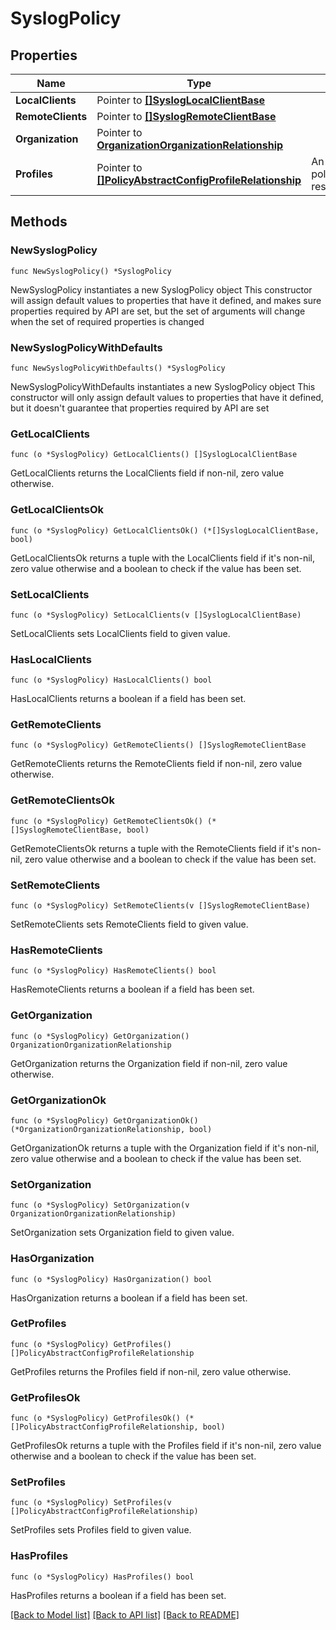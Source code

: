 # SyslogPolicy

## Properties

Name | Type | Description | Notes
------------ | ------------- | ------------- | -------------
**LocalClients** | Pointer to [**[]SyslogLocalClientBase**](syslog.LocalClientBase.md) |  | [optional] 
**RemoteClients** | Pointer to [**[]SyslogRemoteClientBase**](syslog.RemoteClientBase.md) |  | [optional] 
**Organization** | Pointer to [**OrganizationOrganizationRelationship**](organization.Organization.Relationship.md) |  | [optional] 
**Profiles** | Pointer to [**[]PolicyAbstractConfigProfileRelationship**](policy.AbstractConfigProfile.Relationship.md) | An array of relationships to policyAbstractConfigProfile resources. | [optional] 

## Methods

### NewSyslogPolicy

`func NewSyslogPolicy() *SyslogPolicy`

NewSyslogPolicy instantiates a new SyslogPolicy object
This constructor will assign default values to properties that have it defined,
and makes sure properties required by API are set, but the set of arguments
will change when the set of required properties is changed

### NewSyslogPolicyWithDefaults

`func NewSyslogPolicyWithDefaults() *SyslogPolicy`

NewSyslogPolicyWithDefaults instantiates a new SyslogPolicy object
This constructor will only assign default values to properties that have it defined,
but it doesn't guarantee that properties required by API are set

### GetLocalClients

`func (o *SyslogPolicy) GetLocalClients() []SyslogLocalClientBase`

GetLocalClients returns the LocalClients field if non-nil, zero value otherwise.

### GetLocalClientsOk

`func (o *SyslogPolicy) GetLocalClientsOk() (*[]SyslogLocalClientBase, bool)`

GetLocalClientsOk returns a tuple with the LocalClients field if it's non-nil, zero value otherwise
and a boolean to check if the value has been set.

### SetLocalClients

`func (o *SyslogPolicy) SetLocalClients(v []SyslogLocalClientBase)`

SetLocalClients sets LocalClients field to given value.

### HasLocalClients

`func (o *SyslogPolicy) HasLocalClients() bool`

HasLocalClients returns a boolean if a field has been set.

### GetRemoteClients

`func (o *SyslogPolicy) GetRemoteClients() []SyslogRemoteClientBase`

GetRemoteClients returns the RemoteClients field if non-nil, zero value otherwise.

### GetRemoteClientsOk

`func (o *SyslogPolicy) GetRemoteClientsOk() (*[]SyslogRemoteClientBase, bool)`

GetRemoteClientsOk returns a tuple with the RemoteClients field if it's non-nil, zero value otherwise
and a boolean to check if the value has been set.

### SetRemoteClients

`func (o *SyslogPolicy) SetRemoteClients(v []SyslogRemoteClientBase)`

SetRemoteClients sets RemoteClients field to given value.

### HasRemoteClients

`func (o *SyslogPolicy) HasRemoteClients() bool`

HasRemoteClients returns a boolean if a field has been set.

### GetOrganization

`func (o *SyslogPolicy) GetOrganization() OrganizationOrganizationRelationship`

GetOrganization returns the Organization field if non-nil, zero value otherwise.

### GetOrganizationOk

`func (o *SyslogPolicy) GetOrganizationOk() (*OrganizationOrganizationRelationship, bool)`

GetOrganizationOk returns a tuple with the Organization field if it's non-nil, zero value otherwise
and a boolean to check if the value has been set.

### SetOrganization

`func (o *SyslogPolicy) SetOrganization(v OrganizationOrganizationRelationship)`

SetOrganization sets Organization field to given value.

### HasOrganization

`func (o *SyslogPolicy) HasOrganization() bool`

HasOrganization returns a boolean if a field has been set.

### GetProfiles

`func (o *SyslogPolicy) GetProfiles() []PolicyAbstractConfigProfileRelationship`

GetProfiles returns the Profiles field if non-nil, zero value otherwise.

### GetProfilesOk

`func (o *SyslogPolicy) GetProfilesOk() (*[]PolicyAbstractConfigProfileRelationship, bool)`

GetProfilesOk returns a tuple with the Profiles field if it's non-nil, zero value otherwise
and a boolean to check if the value has been set.

### SetProfiles

`func (o *SyslogPolicy) SetProfiles(v []PolicyAbstractConfigProfileRelationship)`

SetProfiles sets Profiles field to given value.

### HasProfiles

`func (o *SyslogPolicy) HasProfiles() bool`

HasProfiles returns a boolean if a field has been set.


[[Back to Model list]](../README.md#documentation-for-models) [[Back to API list]](../README.md#documentation-for-api-endpoints) [[Back to README]](../README.md)


